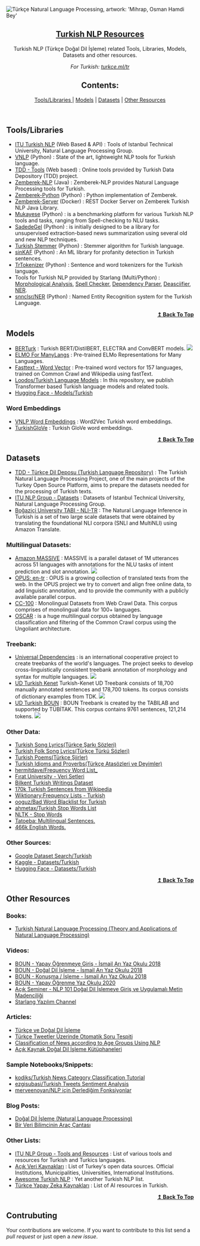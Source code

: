 ![](https://user-images.githubusercontent.com/16024979/164789225-7468c77e-8816-406a-9987-44aa8d47ec47.png "Türkçe Natural Language Processing, artwork: 'Mihrap, Osman Hamdi Bey'")

<div align="center">
<h2><b><a href="https://turkce.ml/">Turkish NLP Resources</a></b></h2>
Turkish NLP (Türkçe Doğal Dil İşleme) related Tools, Libraries, Models, Datasets and other resources.

<i>For Turkish: <a href="https://turkce.ml/tr/">turkce.ml/tr</a></i>

<h2>Contents:</h2>
<p> <a href="#toolslibraries">Tools/Libraries
</a> | <a href="#models">Models</a> | <a
            href="#datasets">Datasets</a> | <a href="#other-resources">Other Resources</a> </p>

</div>
<br>

## Tools/Libraries

- [ITU Turkish NLP](http://tools.nlp.itu.edu.tr/api_usage.jsp) (Web Based & API) : Tools of Istanbul Technical University, Natural Language Processing Group.
- [VNLP](https://github.com/vngrs-ai/vnlp) (Python) : State of the art, lightweight NLP tools for Turkish language.
- [TDD - Tools](https://tools.tdd.ai/) (Web based) : Online tools provided by Turkish Data Depository (TDD) project.
- [Zemberek-NLP](https://github.com/ahmetaa/zemberek-nlp) (Java) : Zemberek-NLP provides Natural Language Processing tools for Turkish.
- [Zemberek-Python](https://github.com/Loodos/zemberek-python) (Python) : Python implementation of Zemberek.
- [Zemberek-Server](https://github.com/cbilgili/zemberek-nlp-server) (Docker) : REST Docker Server on Zemberek Turkish NLP Java Library.
- [Mukayese](https://github.com/alisafaya/mukayese) (Python) : is a benchmarking platform for various Turkish NLP tools and tasks, ranging from Spell-checking to NLU tasks.
- [SadedeGel](https://github.com/GlobalMaksimum/sadedegel) (Python) : is initially designed to be a library for unsupervised extraction-based news summarization using several old and new NLP techniques.
- [Turkish Stemmer](https://github.com/otuncelli/turkish-stemmer-python/) (Python) : Stemmer algorithm for Turkish language.
- [sinKAF](https://github.com/eonurk/sinkaf) (Python) : An ML library for profanity detection in Turkish sentences.
- [TrTokenizer](https://github.com/apdullahyayik/TrTokenizer) (Python) : Sentence and word tokenizers for the Turkish language.
- Tools for Turkish NLP provided by Starlang (Multi/Python) : [Morphological Analysis](https://github.com/StarlangSoftware/TurkishMorphologicalAnalysis-Py), [Spell Checker](https://github.com/StarlangSoftware/TurkishSpellChecker-Py), [Dependency Parser](https://github.com/StarlangSoftware/TurkishDependencyParser-Py), [Deasciifier](https://github.com/StarlangSoftware/TurkishDeasciifier-Py), [NER](https://github.com/StarlangSoftware/TurkishNamedEntityRecognition-Py).
- [snnclsr/NER](https://github.com/snnclsr/ner) (Python) : Named Entity Recognition system for the Turkish Language.

<div align="right">
    <b><a href="#contents">↥ Back To Top</a></b>
</div>

## Models

- [BERTurk](https://huggingface.co/dbmdz/bert-base-turkish-cased) : Turkish BERT/DistilBERT, ELECTRA and ConvBERT models. [![][repo]](https://github.com/stefan-it/turkish-bert)
- [ELMO For ManyLangs](https://github.com/HIT-SCIR/ELMoForManyLangs) : Pre-trained ELMo Representations for Many Languages.
- [Fasttext - Word Vector](https://fasttext.cc/docs/en/crawl-vectors.html) : Pre-trained word vectors for 157 languages, trained on Common Crawl and Wikipedia using fastText.
- [Loodos/Turkish Language Models](https://github.com/Loodos/turkish-language-models) : In this repository, we publish Transformer based Turkish language models and related tools.
- [Hugging Face - Models/Turkish](https://huggingface.co/models?search=turkish)

### Word Embeddings

- [VNLP Word Embeddings](https://vnlp.readthedocs.io/en/latest/main_classes/word_embeddings.html) : Word2Vec Turkish word embeddings.
- [TurkishGloVe](https://github.com/inzva/Turkish-GloVe) : Turkish GloVe word embeddings.

<div align="right">
    <b><a href="#contents">↥ Back To Top</a></b>
</div>

## Datasets

- [TDD - Türkçe Dil Deposu (Turkish Language Repository)](https://data.tdd.ai/) : The Turkish Natural Language Processing Project, one of the main projects of the Turkey Open Source Platform, aims to prepare the datasets needed for the processing of Turkish texts.
- [ITU NLP Group - Datasets](http://tools.nlp.itu.edu.tr/Datasets) : Datasets of Istanbul Technical University, Natural Language Processing Group.
- [Boğaziçi University TABI - NLI-TR](https://github.com/boun-tabi/NLI-TR) : The Natural Language Inference in Turkish is a set of two large scale datasets that were obtained by translating the foundational NLI corpora (SNLI and MultiNLI) using Amazon Translate.

### Multilingual Datasets:

- [Amazon MASSIVE](https://www.amazon.science/blog/amazon-releases-51-language-dataset-for-language-understanding) : MASSIVE is a parallel dataset of 1M utterances across 51 languages with annotations for the NLU tasks of intent prediction and slot annotation. [![][repo]](https://github.com/alexa/massive)
- [OPUS: en-tr](https://opus.nlpl.eu/index.php?src=en&trg=tr) : OPUS is a growing collection of translated texts from the web. In the OPUS project we try to convert and align free online data, to add linguistic annotation, and to provide the community with a publicly available parallel corpus.
- [CC-100](https://data.statmt.org/cc-100/) : Monolingual Datasets from Web Crawl Data. This corpus comprises of monolingual data for 100+ languages.
- [OSCAR](https://oscar-corpus.com/) : is a huge multilingual corpus obtained by language classification and filtering of the Common Crawl corpus using the Ungoliant architecture.

### Treebank:

- [Universal Dependencies](https://universaldependencies.org/#turkish-treebanks) : is an international cooperative project to create treebanks of the world's languages. The project seeks to develop cross-linguistically consistent treebank annotation of morphology and syntax for multiple languages. [![][repo]](https://github.com/UniversalDependencies)
- [UD Turkish Kenet](https://universaldependencies.org/treebanks/tr_kenet/index.html) Turkish-Kenet UD Treebank consists of 18,700 manually annotated sentences and 178,700 tokens. Its corpus consists of dictionary examples from TDK. [![][repo]](https://github.com/StarlangSoftware/TurkishWordNet)
- [UD Turkish BOUN](https://universaldependencies.org/treebanks/tr_boun/index.html) : BOUN Treebank is created by the TABILAB and supported by TÜBİTAK. This corpus contains 9761 sentences, 121,214 tokens. [![][repo]](https://github.com/boun-tabi/UD_Turkish-BOUN)

### Other Data:

- [Turkish Song Lyrics(Türkçe Şarkı Sözleri)](https://www.kaggle.com/datasets/emreokcular/turkish-song-lyrics)
- [Turkish Folk Song Lyrics(Türkçe Türkü Sözleri)](https://www.kaggle.com/datasets/emreokcular/turkish-folk-song-lyrics)
- [Turkish Poems(Türkçe Şiirler)](https://www.kaggle.com/datasets/emreokcular/turkish-poems)
- [Turkish Idioms and Proverbs(Türkçe Atasözleri ve Deyimler)](https://www.kaggle.com/datasets/emreokcular/turkish-idioms-and-proverbs)
- [hermitdave/Frequency Word List_](https://github.com/hermitdave/FrequencyWords)
- [Fırat University - Veri Setleri](http://buyukveri.firat.edu.tr/veri-setleri/)
- [Bilkent Turkish Writings Dataset](https://github.com/selimfirat/bilkent-turkish-writings-dataset)
- [170k Turkish Sentences from Wikipedia](https://www.kaggle.com/datasets/mahdinamidamirchi/turkish-sentences-dataset)
- [Wiktionary:Frequency Lists - Turkish](https://en.wiktionary.org/wiki/Wiktionary:Frequency_lists#Turkish)
- [ooguz/Bad Word Blacklist for Turkish](https://github.com/ooguz/turkce-kufur-karaliste)
- [ahmetax/Turkish Stop Words List](https://github.com/ahmetax/trstop)
- [NLTK - Stop Words](https://www.nltk.org/book/ch02.html#wordlist-corpora)
- [Tatoeba: Multilingual Sentences.](https://tatoeba.org/tr/downloads)
- [466k English Words.](https://github.com/dwyl/english-words)

### Other Sources:

- [Google Dataset Search/Turkish](https://datasetsearch.research.google.com/search?src=0&query=turkish)
- [Kaggle - Datasets/Turkish](https://www.kaggle.com/search?q=turkish+in:datasets)
- [Hugging Face - Datasets/Turkish](https://huggingface.co/datasets?search=turkish)

<div align="right">
    <b><a href="#contents">↥ Back To Top</a></b>
</div>

## Other Resources

### Books:

- [Turkish Natural Language Processing (Theory and Applications of Natural Language Processing)](https://www.amazon.com/Turkish-Natural-Language-Processing-Applications/dp/331990163X)

### Videos:

- [BOUN - Yapay Öğrenmeye Giriş - İsmail Arı Yaz Okulu 2018](https://www.youtube.com/playlist?list=PLMGWwuh6-mEcTODbE22Q1KATHeZYAQTTg)
- [BOUN - Doğal Dil İşleme - İsmail Arı Yaz Okulu 2018](https://www.youtube.com/playlist?list=PLMGWwuh6-mEe57iOtf1uo5DgZB288l0CQ)
- [BOUN - Konuşma / İşleme - İsmail Arı Yaz Okulu 2018](https://www.youtube.com/playlist?list=PLMGWwuh6-mEdAkjnSLbyUq7Ca21UiSi6F)
- [BOUN - Yapay Öğrenme Yaz Okulu 2020](https://www.youtube.com/playlist?list=PLMGWwuh6-mEfmMAUoQZNfEA51RGh7bMyh)
- [Açık Seminer - NLP 101 Doğal Dil İşlemeye Giriş ve Uygulamalı Metin Madenciliği](https://www.youtube.com/watch?v=tm1K9ZvJXJI)
- [Starlang Yazılım Channel](https://www.youtube.com/@starlangyazilim/videos)

### Articles:

- [Türkçe ve Doğal Dil İşleme](https://dergipark.org.tr/tr/download/article-file/207207)
- [Türkçe Tweetler Üzerinde Otomatik Soru Tespiti](https://dergipark.org.tr/tr/download/article-file/605454)
- [Classification of News according to Age Groups Using NLP](https://dergipark.org.tr/tr/download/article-file/1140110)
- [Açık Kaynak Doğal Dil İşleme Kütüphaneleri](https://dergipark.org.tr/tr/download/article-file/1573501)

### Sample Notebooks/Snippets:

- [kodiks/Turkish News Category Classification Tutorial](https://github.com/kodiks/turkish-news-classification)
- [ezgisubasi/Turkish Tweets Sentiment Analysis](https://github.com/ezgisubasi/turkish-tweets-sentiment-analysis)
- [merveenoyan/NLP için Derlediğim Fonksiyonlar](https://github.com/merveenoyan/NLP-Helpers)

### Blog Posts:

- [Doğal Dil İşleme (Natural Language Processing)](https://merveenoyan.medium.com/do%C4%9Fal-dil-i%CC%87%C5%9Fleme-natural-language-processing-2d7c72daf245)
- [Bir Veri Bilimcinin Araç Çantası](https://merveenoyan.medium.com/bir-veri-bilimcinin-ara%C3%A7-%C3%A7antas%C4%B1-ca51fb5cd19e)

### Other Lists:

- [ITU NLP Group - Tools and Resources](http://ddi.itu.edu.tr/en/toolsandresources) : List of various tools and resources for Turkish and Turkics languages.
- [Açık Veri Kaynakları](https://github.com/kaymal/acik-veri) : List of Turkey's open data sources. Official Institutions, Municipalities, Universities, International Institutions.
- [Awesome Turkish NLP](https://github.com/yusufusta/awesome-turkish-nlp) : Yet another Turkish NLP list.
- [Türkçe Yapay Zeka Kaynakları](https://github.com/deeplearningturkiye/turkce-yapay-zeka-kaynaklari) : List of AI resources in Turkish.

<div align="right">
    <b><a href="#contents">↥ Back To Top</a></b>
</div>

## Contrubuting

Your contributions are welcome. If you want to contribute to this list send a _pull request_ or just open a _new issue_.

[repo]: https://raw.githubusercontent.com/agmmnn/awesome-blender/master/imgs/github.svg
